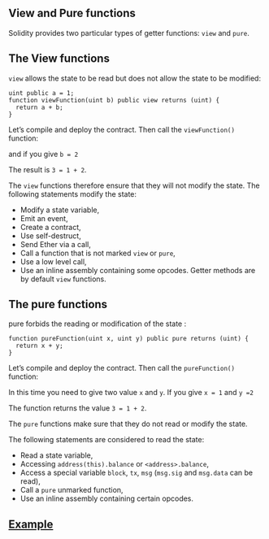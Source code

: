 ## View and Pure functions

Solidity provides two particular types of getter functions: `view` and `pure`.

## The View functions
`view` allows the state to be read but does not allow the state to be modified:

```solidity
uint public a = 1;
function viewFunction(uint b) public view returns (uint) {
  return a + b;
}
```

Let’s compile and deploy the contract. Then call the `viewFunction()` function:

and if you give `b = 2`

The result is `3 = 1 + 2`.

The `view` functions therefore ensure that they will not modify the state. The following statements modify the state:

- Modify a state variable,
- Emit an event,
- Create a contract,
- Use self-destruct,
- Send Ether via a call,
- Call a function that is not marked `view` or `pure`,
- Use a low level call,
- Use an inline assembly containing some opcodes.
Getter methods are by default `view` functions.

## The pure functions
pure forbids the reading or modification of the state :

```solidity
function pureFunction(uint x, uint y) public pure returns (uint) {
  return x + y;
}
```

Let’s compile and deploy the contract. Then call the `pureFunction()` function:

In this time you need to give two value `x` and `y`. If you give `x = 1` and `y =2`

The function returns the value `3 = 1 + 2`.

The `pure` functions make sure that they do not read or modify the state.

The following statements are considered to read the state:

- Read a state variable,
- Accessing `address(this).balance` or `<address>.balance`,
- Access a special variable `block`, `tx`, `msg` (`msg.sig` and `msg.data` can be read),
- Call a `pure` unmarked function,
- Use an inline assembly containing certain opcodes.

## [Example](https://github.com/0xYujan/Solidity/blob/7694eec3444ae83499d4e0c0b72a95bb83516bc8/Functions/View%20and%20Pure/Example.sol)

